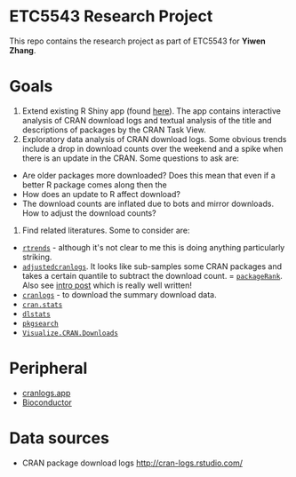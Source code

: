 # ETC5543 Research Project

This repo contains the research project as part of ETC5543 for **Yiwen Zhang**.


# Goals

1. Extend existing R Shiny app (found [here](https://github.com/emitanaka/shinyctv)). The app contains interactive analysis of CRAN download logs and textual analysis of the title and descriptions of packages by the CRAN Task View.
1. Exploratory data analysis of CRAN download logs. Some obvious trends include a drop in download counts over the weekend and a spike when there is an update in the CRAN. Some questions to ask are:
  - Are older packages more downloaded? Does this mean that even if a better R package comes along then the
  - How does an update to R affect download?
  - The download counts are inflated due to bots and mirror downloads. How to adjust the download counts?
1. Find related literatures. Some to consider are:
  - [`rtrends`](https://cran.r-project.org/web/packages/rtrends/rtrends.pdf) - although it's not clear to me this is doing anything particularly striking.
  - [`adjustedcranlogs`](https://github.com/tylermorganwall/adjustedcranlogs). It looks like sub-samples some CRAN packages and takes a certain quantile to subtract the download count. 
  = [`packageRank`](https://github.com/lindbrook/packageRank). Also see [intro post](https://blog.r-hub.io/2020/05/11/packagerank-intro/) which is really well written!
  - [`cranlogs`](https://github.com/r-hub/cranlogs) - to download the summary download data. 
  - [`cran.stats`](https://github.com/arunsrinivasan/cran.stats)
  - [`dlstats`](https://github.com/GuangchuangYu/dlstats)
  - [`pkgsearch`](https://github.com/r-hub/pkgsearch/)
  - [`Visualize.CRAN.Downloads`](https://cran.r-project.org/web/packages/Visualize.CRAN.Downloads/vignettes/Visualize.CRAN.Downloads.html)
  
# Peripheral

- [cranlogs.app](https://github.com/r-hub/cranlogs.app)
- [Bioconductor](https://bioconductor.org/packages/stats/)
  
# Data sources

- CRAN package download logs http://cran-logs.rstudio.com/